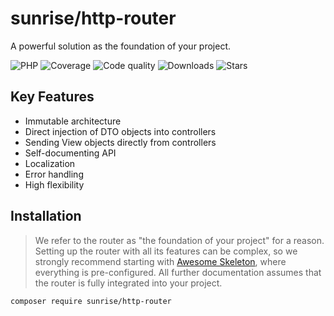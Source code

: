# sunrise/http-router

A powerful solution as the foundation of your project.

![PHP](https://img.shields.io/packagist/dependency-v/sunrise/http-router/php?style=social&logo=php&label=PHP)
![Coverage](https://img.shields.io/scrutinizer/coverage/g/sunrise-php/http-router?style=social)
![Code quality](https://img.shields.io/scrutinizer/quality/g/sunrise-php/http-router?style=social)
![Downloads](https://img.shields.io/packagist/dt/sunrise/http-router?style=social)
![Stars](https://img.shields.io/github/stars/sunrise-php/http-router?style=social)

## Key Features

- Immutable architecture
- Direct injection of DTO objects into controllers
- Sending View objects directly from controllers
- Self-documenting API
- Localization
- Error handling
- High flexibility

## Installation

> We refer to the router as "the foundation of your project" for a reason. Setting up the router with all its features can be complex, so we strongly recommend starting with [Awesome Skeleton](/docs/packages/sunrise/awesome-skeleton/), where everything is pre-configured. All further documentation assumes that the router is fully integrated into your project.

```bash
composer require sunrise/http-router
```
